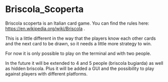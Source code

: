 # Briscola_Scoperta

Briscola scoperta is an Italian card game. You can find the rules here: https://en.wikipedia.org/wiki/Briscola .

This is a little different in the way that the players know each other cards and the next card to be drawn, so it needs a little more strategy to win.

For now it is only possible to play on the terminal and with two people.


In the future it will be extended to 4 and 5 people (briscola bugiarda) as well as hidden briscola.
Plus it will be added a GUI and the possibility to play against players with different platforms.
